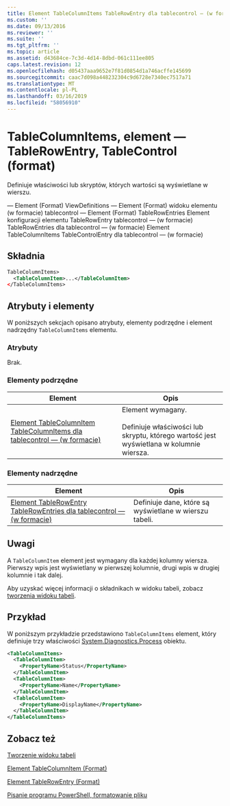```yaml
---
title: Element TableColumnItems TableRowEntry dla tablecontrol — (w formacie) | Dokumentacja firmy Microsoft
ms.custom: ''
ms.date: 09/13/2016
ms.reviewer: ''
ms.suite: ''
ms.tgt_pltfrm: ''
ms.topic: article
ms.assetid: d43684ce-7c3d-4d14-8dbd-061c111ee805
caps.latest.revision: 12
ms.openlocfilehash: d05437aaa9652e7f81d0854d1a746acffe145699
ms.sourcegitcommit: caac7d098a448232304c9d6728e7340ec7517a71
ms.translationtype: MT
ms.contentlocale: pl-PL
ms.lasthandoff: 03/16/2019
ms.locfileid: "58056910"
---
```

# <a name="tablecolumnitems-element-for-tablerowentry-for-tablecontrol-format"></a>TableColumnItems, element — TableRowEntry, TableControl (format)

Definiuje właściwości lub skryptów, których wartości są wyświetlane w wierszu.

— Element (Format) ViewDefinitions — Element (Format) widoku elementu (w formacie) tablecontrol — Element (Format) TableRowEntries Element konfiguracji elementu TableRowEntry tablecontrol — (w formacie) TableRowEntries dla tablecontrol — (w formacie) Element TableColumnItems TableControlEntry dla tablecontrol — (w formacie)

## <a name="syntax"></a>Składnia

```xml
TableColumnItems>
  <TableColumnItem>...</TableColumnItem>
</TableColumnItems>
```

## <a name="attributes-and-elements"></a>Atrybuty i elementy

W poniższych sekcjach opisano atrybuty, elementy podrzędne i element nadrzędny `TableColumnItems` elementu.

### <a name="attributes"></a>Atrybuty

Brak.

### <a name="child-elements"></a>Elementy podrzędne

|Element|Opis|
|-------------|-----------------|
|[Element TableColumnItem TableColumnItems dla tablecontrol — (w formacie)](./tablecolumnitem-element-for-tablecolumnitems-for-tablecontrol-format.md)|Element wymagany.<br /><br /> Definiuje właściwości lub skryptu, którego wartość jest wyświetlana w kolumnie wiersza.|

### <a name="parent-elements"></a>Elementy nadrzędne

|Element|Opis|
|-------------|-----------------|
|[Element TableRowEntry TableRowEntries dla tablecontrol — (w formacie)](./tablerowentry-element-for-tablerowentries-for-tablecontrol-format.md)|Definiuje dane, które są wyświetlane w wierszu tabeli.|

## <a name="remarks"></a>Uwagi

A `TableColumnItem` element jest wymagany dla każdej kolumny wiersza. Pierwszy wpis jest wyświetlany w pierwszej kolumnie, drugi wpis w drugiej kolumnie i tak dalej.

Aby uzyskać więcej informacji o składnikach w widoku tabeli, zobacz [tworzenia widoku tabeli](./creating-a-table-view.md).

## <a name="example"></a>Przykład

W poniższym przykładzie przedstawiono `TableColumnItems` element, który definiuje trzy właściwości [System.Diagnostics.Process](/dotnet/api/System.Diagnostics.Process) obiektu.

```xml
<TableColumnItems>
  <TableColumnItem>
    <PropertyName>Status</PropertyName>
  </TableColumnItem>
  <TableColumnItem>
    <PropertyName>Name</PropertyName>
  </TableColumnItem>
  <TableColumnItem>
    <PropertyName>DisplayName</PropertyName>
  </TableColumnItem>
</TableColumnItems>

```

## <a name="see-also"></a>Zobacz też

[Tworzenie widoku tabeli](./creating-a-table-view.md)

[Element TableColumnItem (Format)](./tablecolumnitem-element-for-tablecolumnitems-for-tablecontrol-format.md)

[Element TableRowEntry (Format)](./tablerowentry-element-for-tablerowentries-for-tablecontrol-format.md)

[Pisanie programu PowerShell, formatowanie pliku](./writing-a-powershell-formatting-file.md)
